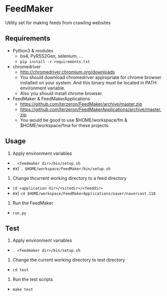 FeedMaker
=========

Utility set for making feeds from crawling websites

Requirements
------------

* Python3 & modules
  * bs4, PyRSS2Gen, selenium, ...
  * `pip install -r requirements.txt`
* chromedriver
  * http://chromedriver.chromium.org/downloads
  * You should download chromedriver appropriate for chrome browser installed on your system. And this binary must be located in PATH environment variable.
  * Also you should install chrome browser.
* FeedMaker & FeedMakerApplications
  * https://github.com/terzeron/FeedMaker/archive/master.zip
  * https://github.com/terzeron/FeedMakerApplications/archive/master.zip
  * You would be good to use $HOME/workspace/fm & $HOME/workspace/fma for these projects.
  
Usage
-----

1. Apply environment variables
  * `. <feedmaker dir>/bin/setup.sh`
  * ex) `. $HOME/workspace/FeedMaker/bin/setup.sh`
1. Change thcurrent working directory to a feed directory
  * `cd <application dir>/<sitedir>/<feeddir>`
  * ex) `cd $HOME/workspace/FeedMakerApplications/naver/navercast.118`
1. Run the FeedMaker
  * `run.py`

Test
----

1. Apply environment variables 
  * `. <feedmaker dir>/bin/setup.sh`
1. Change the current working directory to test directory
  * `cd test`
1. Run the test scripts
  * `make test`
